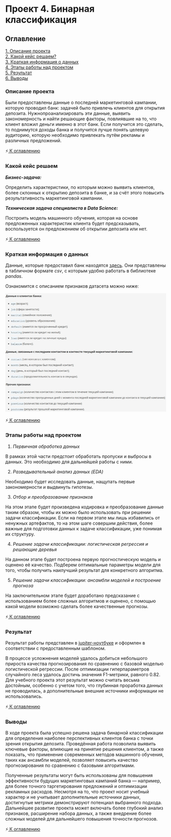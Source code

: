# Проект 4. Бинарная классификация

## Оглавление
[1. Описание проекта](#Описание-проекта)  
[2. Какой кейс решаем?](#Какой-кейс-решаем)  
[3. Краткая информация о данных](#Краткая-информация-о-данных)  
[4. Этапы работы над проектом](#Этапы-работы-над-проектом)  
[5. Результат](#Результат-работы)    
[6. Выводы](#Выводы) 

### Описание проекта

Были предоставлены данные о последней маркетинговой кампании, которую проводил банк: задачей было привлечь клиентов для открытия депозита. Нужнопроанализировать эти данные, выявить закономерность и найти решающие факторы, повлиявшие на то, что клиент вложил деньги именно в этот банк. Если получится это сделать, то поднимутся доходы банка и получится лучше понять целевую аудиторию, которую необходимо привлекать путём рекламы и различных предложений.

:zap:[ К оглавлению](#Оглавление)


### Какой кейс решаем


***Бизнес-задача:***

Определить характеристики, по которым можно выявить клиентов, более склонных к открытию депозита в банке, и за счёт этого повысить результативность маркетинговой кампании.

***Техническая задача специалиста в Data Science:*** 

Построить модель машинного обучения, которая на основе предложенных характеристик клиента будет предсказывать, воспользуется он предложением об открытии депозита или нет.

:zap:[ К оглавлению](#Оглавление)


### Краткая информация о данных

Данные, которые предоставил банк находятся [здесь](https://github.com/romash23/project-4/blob/master/bank_fin.csv). Они представлены в табличном формате *csv*, с которым удобно работать в библиотеке *pandas*.

Ознакомится с описанием признаков датасета можно ниже:

<img src=https://raw.githubusercontent.com/romash23/project-4/refs/heads/master/table.jpg>

:zap:[ К оглавлению](#Оглавление)


### Этапы работы над проектом

1. *Первичная обработка данных*

В рамках этой части предстоит обработать пропуски и выбросы в данных. Это необходимо для дальнейшей работы с ними.

2. *Разведывательный анализ данных (EDA)*

Необходимо будет исследовать данные, нащупать первые закономерности и выдвинуть гипотезы.

3. *Отбор и преобразование признаков*

На этом этапе будет произведена кодировка и преобразование данные таким образом, чтобы их можно было использовать при решении задачи классификации. Если на первом этапе мы лишь избавились от ненужных артефактов, то на этом шаге совершим действия, более важные для подготовки данных к задаче классификации, уже понимая их структуру.

4. *Решение задачи классификации: логистическая регрессия и решающие деревья*

На данном этапе будет построена первую прогностическую модель и оценено её качество. Подберем оптимальные параметры модели для того, чтобы получить наилучший результат для конкретного алгоритма.

5. *Решение задачи классификации: ансамбли моделей и построение прогноза*

На заключительном этапе будет доработано предсказание с использованием более сложных алгоритмов и оценено, с помощью какой модели возможно сделать более качественные прогнозы.

:zap:[ К оглавлению](#Оглавление)

### Результат

Результат работы представлен в [jupiter-ноутбуке](https://github.com/romash23/project-4/blob/master/Project_4_ML.ipynb) и оформлен в соответствии с предоставленным шаблоном.

В процессе усложнения моделей удалось добиться небольшого прироста качества прогнозирования по сравнению с базовой моделью логистической регрессии. После оптимизации гиперпараметров случайного леса удалось достичь значения F1-метрики, равного 0.82. Для учебного проекта этот результат можно считать весьма достойным, особенно с учетом того, что глубинная проработка данных не проводилась, а дополнительные внешние источники информации не использовались.

:zap:[ К оглавлению](#Оглавление)


### Выводы

В ходе проекта была успешно решена задача бинарной классификации для определения наиболее перспективных клиентов банка с точки зрения открытия депозита. Проведённая работа позволила выявить ключевые факторы, влияющие на принятие решения клиентом, а также показать, что применение современных методов машинного обучения, таких как ансамбли моделей, позволяет повысить качество прогнозирования по сравнению с базовыми алгоритмами.

Полученные результаты могут быть использованы для повышения эффективности будущих маркетинговых кампаний банка — например, для более точного таргетирования предложений и оптимизации рекламных расходов. Несмотря на то, что проект носит учебный характер и не учитывает дополнительные источники данных, достигнутые метрики демонстрируют потенциал выбранного подхода. Дальнейшее развитие проекта может включать более глубокий анализ признаков, расширение набора данных, а также внедрение более сложных моделей для дальнейшего повышения точности прогнозов.

:zap:[ К оглавлению](#Оглавление)

